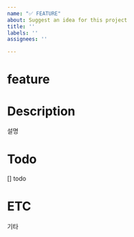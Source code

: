 ```yaml
---
name: "✅ FEATURE"
about: Suggest an idea for this project
title: ''
labels: ''
assignees: ''

---
```


# feature 

# Description
설명

# Todo
[] todo

# ETC
기타
